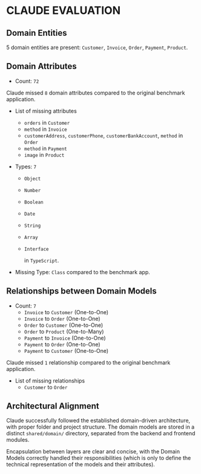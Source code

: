 # CLAUDE EVALUATION

## Domain Entities

5 domain entities are present: ```Customer```, ```Invoice```, ```Order```, ```Payment```, ```Product```.

## Domain Attributes

- Count: ```72```

Claude missed ```8``` domain attributes compared to the original benchmark application.

- List of missing attributes
  - ```orders``` in ```Customer```
  - ```method``` in ```Invoice```
  - ```customerAddress```, ```customerPhone```, ```customerBankAccount```, ```method``` in ```Order```
  - ```method``` in ```Payment```
  - ```image``` in ```Product```

- Types: ```7```
  - ```Object```
  - ```Number```
  - ```Boolean```
  - ```Date```
  - ```String```
  - ```Array```
  - ```Interface```

    in ```TypeScript```.

- Missing Type: ```Class``` compared to the benchmark app.

## Relationships between Domain Models

- Count: ```7```
  - ```Invoice``` to ```Customer``` (One-to-One)
  - ```Invoice``` to ```Order``` (One-to-One)
  - ```Order``` to ```Customer``` (One-to-One)
  - ```Order``` to ```Product``` (One-to-Many)
  - ```Payment``` to ```Invoice``` (One-to-One)
  - ```Payment``` to ```Order``` (One-to-One)
  - ```Payment``` to ```Customer``` (One-to-One)

Claude missed ```1``` relationship compared to the original benchmark application.

- List of missing relationships
  - ```Customer``` to ```Order```

## Architectural Alignment

Claude successfully followed the established domain-driven architecture, with proper folder and project structure. The domain models are stored in a distinct ```shared/domain/``` directory, separated from the backend and frontend modules.

Encapsulation between layers are clear and concise, with the Domain Models correctly handled their responsibilities (which is only to define the technical representation of the models and their attributes).